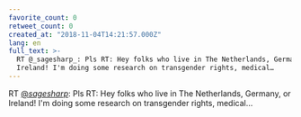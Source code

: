 ```yaml
---
favorite_count: 0
retweet_count: 0
created_at: "2018-11-04T14:21:57.000Z"
lang: en
full_text: >-
  RT @_sagesharp_: Pls RT: Hey folks who live in The Netherlands, Germany, or
  Ireland! I'm doing some research on transgender rights, medical…
---
```


RT [@_sagesharp_](https://twitter.com/_sagesharp_): Pls RT: Hey folks who live
in The Netherlands, Germany, or Ireland! I'm doing some research on transgender
rights, medical…

